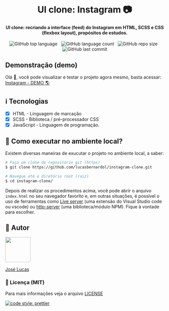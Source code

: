 <h1 align="center">
  UI clone: Instagram 📷
</h1>

<h4 align="center">
  UI clone: recriando a interface (feed) do Instagram em <b>HTML, SCSS
  e CSS <br/> (flexbox layout)</b>, propósitos de estudos.<br/>
</h4>

<div align="center">
  <img alt="GitHub top language" src="https://img.shields.io/github/languages/top/lucasbernardol/instagram-clone?style=social">&nbsp;&nbsp;
  <img alt="GitHub language count" src="https://img.shields.io/github/languages/count/lucasbernardol/instagram-clone?style=social">&nbsp;&nbsp;
  <img alt="GitHub repo size" src="https://img.shields.io/github/repo-size/lucasbernardol/instagram-clone?style=social">&nbsp;&nbsp;
  <img alt="GitHub last commit" src="https://img.shields.io/github/last-commit/lucasbernardol/instagram-clone?style=social">
</div>

## Demonstração (demo)

Olá :wave:, você pode visualizar e testar o projeto agora mesmo, basta
acessar: [Instagram - DEMO :earth_americas:](https://lucasbernardol.github.io/instagram-clone/)

## :information_source: Tecnologias

- [x] HTML - Linguagem de marcação
- [x] SCSS - Biblioteca / pré-processador CSS
- [x] JavaScript - Linguagem de programação.

## :wrench: Como executar no ambiente local?

Existem diversas maneiras de exucutar o projeto no ambiente local, a saber:

```bash
# Faça um clone do repositório git (https)
$ git clone https://github.com/lucasbernardol/instagram-clone.git

# Navegue até o diretório root (raiz)
$ cd instagram-clone/
```

Depois de realizar os procedimentos acima, você pode abrir o
arquivo `index.html` no seu navegador favorito e, em outras situações, é possível
o uso de ferramentas como [Live server](https://marketplace.visualstudio.com/items?itemName=ritwickdey.LiveServer 'Extensão do vscode')
(uma extensão do Visual Studio code ou vscode) ou [http-server](https://www.npmjs.com/package/http-server) (uma biblioteca/módulo NPM).
Fique à vontade para escolher.

## :boy: Autor

[<img src="https://avatars.githubusercontent.com/u/82418341?v=4" width="80px;"/>](https://github.com/lucasbernardol)

[José Lucas](https://github.com/lucasbernardol)

### :memo: Licença (MIT)

Para mais informações veja o arquivo [LICENSE](LICENSE)

[![code style: prettier](https://img.shields.io/badge/code_style-prettier-ff69b4.svg?style=flat-square)](https://github.com/prettier/prettier)
